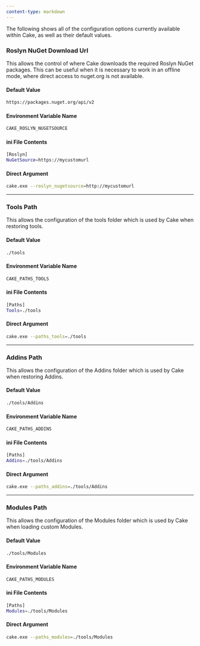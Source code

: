 ```yaml
---
content-type: markdown
---
```


The following shows all of the configuration options currently available within Cake, as well as their default values.

### Roslyn NuGet Download Url

This allows the control of where Cake downloads the required Roslyn NuGet packages.  This can be useful when it is necessary to work in an offline mode, where direct access to nuget.org is not available.

#### Default Value

```sh
https://packages.nuget.org/api/v2
```

#### Environment Variable Name

```sh
CAKE_ROSLYN_NUGETSOURCE
```

#### ini File Contents

```sh
[Roslyn]
NuGetSource=https://mycustomurl
```

#### Direct Argument

```sh
cake.exe --roslyn_nugetsource=http://mycustomurl
```

<hr/>

### Tools Path

This allows the configuration of the tools folder which is used by Cake when restoring tools.

#### Default Value

```sh
./tools
```

#### Environment Variable Name

```sh
CAKE_PATHS_TOOLS
```

#### ini File Contents

```sh
[Paths]
Tools=./tools
```

#### Direct Argument

```sh
cake.exe --paths_tools=./tools
```

<hr/>

### Addins Path

This allows the configuration of the Addins folder which is used by Cake when restoring Addins.

#### Default Value

```sh
./tools/Addins
```

#### Environment Variable Name

```sh
CAKE_PATHS_ADDINS
```

#### ini File Contents

```sh
[Paths]
Addins=./tools/Addins
```

#### Direct Argument

```sh
cake.exe --paths_addins=./tools/Addins
```

<hr/>

### Modules Path

This allows the configuration of the Modules folder which is used by Cake when loading custom Modules.

#### Default Value

```sh
./tools/Modules
```

#### Environment Variable Name

```sh
CAKE_PATHS_MODULES
```

#### ini File Contents

```sh
[Paths]
Modules=./tools/Modules
```

#### Direct Argument

```sh
cake.exe --paths_modules=./tools/Modules
```
